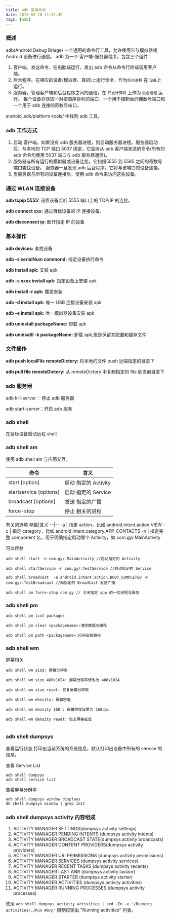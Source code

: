 ```yaml
---
title: adb 常用命令
date: 2019-03-26 11:32:49
tags: [adb]
---
```


### 概述

adb(Android Debug Briage) 一个通用的命令行工具，允许使用它与模拟器或 Android 设备进行通信。 adb 为一个 客户端-服务器程序，包含三个组件：
1. 客户端。发送命令，在电脑端运行，发出 adb 命令从命令行终端调用客户端。
2. 后台程序。在相应的设备(模拟器、真机)上运行命令，作为`后台进程` 在 `设备`上运行。
3. 服务器。管理客户端和后台程序之间的通信，在 `开发计算机` 上作为 `后台进程` 运行。 每个设备将获取一对按顺序排列的端口，一个用于控制台的偶数号端口和一个用于 adb 连接的奇数号端口。


android_sdk/platform-tools/ 中找到 adb 工具。

### adb 工作方式

1. 启动 客户端，如果没有 adb 服务器进程，则启动服务器进程。服务器启动后，与本地的 TCP 端口 5037 绑定，它监听从 adb 客户端发送的命令(所有的 adb 命令均使用 5037 端口与 adb 服务器通信)。
2. 服务器与所有运行的模拟器或设备连接。它扫描5555 到 5585 之间的奇数号端口查找设备。 服务器一旦发现 adb 后台程序，它将与该端口的设备连接。
3. 当服务器与所有的设备连接后，使用 adb 命令来访问这些设备。

<!-- more -->
### 通过 WLAN 连接设备

**adb tcpip 5555:** 设置设备监听 5555 端口上的 TCP/IP 的连接。

**adb connect xxx:**  通过目标设备的 IP 连接设备。

**adb disconnect ip:** 断开指定 IP 的设备 

### 基本操作

**adb devices:** 查找设备

**adb -s serialNum commond:** 指定设备执行命令

**adb install apk:** 安装 apk

**adb -s xxxx install apk:** 指定设备上安装 apk

**adb install -r apk:** 覆盖安装

**adb -d install apk:** 唯一 USB 连接设备安装 apk

**adb -e install apk:** 唯一模拟器设备安装 apk

**adb uninstall packageName:** 卸载 apk

**adb uninsatll -k packageName:** 卸载 apk,但是保留其配置和缓存文件

### 文件操作 

**adb push localFile remoteDictory:** 将本地的文件 push 远端指定的目录下

**adb pull file remoteDictory:** 从 remoteDictory 中复制指定的 file 到当前目录下

### adb 服务器

adb kill-server： 停止 adb 服务器

adb start-server：开启 adb 服务

### adb shell 

在目标设备启动远程 shell 


### adb shell am

使用 adb shell am 与应用交互。


|命令|含义|
--|--
start [option] <Intent>|启动 <Intent> 指定的 Activity
startservice [options] <INTENT>|	启动 <INTENT> 指定的 Service
broadcast [options] <INTENT>	|发送 <INTENT> 指定的广播
force-stop <packagename>|	停止 <packagename> 相关的进程

<Intent> 有关的选项
参数|含义
--|--
-a | <ACTION>	指定 action，比如 android.intent.action.VIEW
-c | <CATEGORY>	指定 category，比如 android.intent.category.APP_CONTACTS
-n | <COMPONENT>	指定完整 component 名，用于明确指定启动哪个 Activity，如 com.gy/.MainActivity

<Intent> 可以传参

```
adb shell start -n com.gy/.MainActivity //启动指定的 Activity

adb shell startService -n com.gy/.TestService //启动指定的 Service

adb shell broadcast  -a android.intent.action.BOOT_COMPLETED -n com.gy/.TestBroadcast //向指定的 BroadCast 发送广播

adb shell am force-stop com.gy // 关闭指定 app 的一切进程与服务
```

### adb shell pm 

```
adb shell pm list packages

adb shell pm clear <packagename>:清除数据与缓存

adb shell pm path <packagename>:应用安装路径

```

### adb shell wm 
屏幕相关

```
adb shell wm size: 屏幕分辨率

adb shell wm size 480x1024: 屏幕分辨率修改为 480x1024

adb shell wm size reset: 恢复屏幕分辨率

adb shell wm density: 屏幕密度

adb shell wm density 160 : 屏幕密度设置为 160dpi

adb shell wm density reset: 恢复屏幕密度


```

### adb shell dumpsys 

查看运行状态,打印出当前系统的系统信息，默认打印出设备中所有的 service 的信息。

查看 Service List

```
adb shell dumpsys
adb shell service list
```
查看屏幕分辨率
```
adb shell dumpsys window displays
db shell dumpsys window | grep init
```


### adb shell dumpsys activity 内容组成

1. ACTIVITY MANAGER SETTINGS(dumpsys activity settings)
2. ACTIVITY MANAGER PENDING INTENTS (dumpsys activity intents)
3. ACTIVITY MANAGER BROADCAST STATE(dumpsys activity broadcasts)
4. ACTIVITY MANAGER CONTENT PROVIDERS(dumpsys activity providers)
5. ACTIVITY MANAGER URI PERMISSIONS (dumpsys activity permissions)
6. ACTIVITY MANAGER SERVICES (dumpsys activity services)
7. ACTIVITY MANAGER RECENT TASKS (dumpsys activity recents)
8. ACTIVITY MANAGER LAST ANR (dumpsys activity lastanr)
9. ACTIVITY MANAGER STARTER (dumpsys activity starter)
10. ACTIVITY MANAGER ACTIVITIES (dumpsys activity activities)
11. ACTIVITY MANAGER RUNNING PROCESSES (dumpsys activity processes)


使用 `adb shell dumpsys activity activities | sed -En -e '/Running activities/,/Run #0/p'` 限制仅输出 "Running activities" 列表。